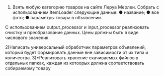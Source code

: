 1) Взять любую категорию товаров на сайте Леруа Мерлен. Собрать с использованием ItemLoader следующие данные:
● название;
● все фото;
● параметры товара в объявлении.

С использованием output_processor и input_processor реализовать очистку и преобразование данных. Цены должны быть в виде числового значения.

2)Написать универсальный обработчик параметров объявлений, который будет формировать данные вне зависимости от их типа и количества.
3)*Реализовать хранение скачиваемых файлов в отдельных папках, каждая из котоорых должна соответствовать собираемому товару
